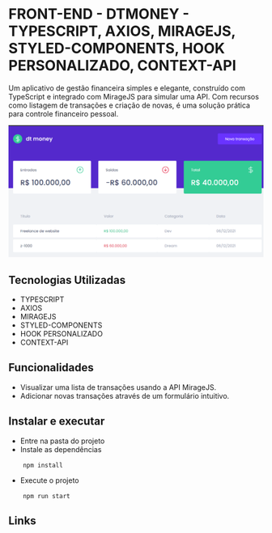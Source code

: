 # FRONT-END - DTMONEY - TYPESCRIPT, AXIOS, MIRAGEJS,  STYLED-COMPONENTS, HOOK PERSONALIZADO, CONTEXT-API

Um aplicativo de gestão financeira simples e elegante, construído com TypeScript e integrado com MirageJS para simular uma API. Com recursos como listagem de transações e criação de novas, é uma solução prática para controle financeiro pessoal.

![capa do readme.md](dtmoney-capa-readme.png)

## Tecnologias Utilizadas

- TYPESCRIPT
- AXIOS
- MIRAGEJS
- STYLED-COMPONENTS
- HOOK PERSONALIZADO
- CONTEXT-API

## Funcionalidades

- Visualizar uma lista de transações usando a API MirageJS.
- Adicionar novas transações através de um formulário intuitivo.

## Instalar e executar

- Entre na pasta do projeto
- Instale as dependências
```
    npm install
```
- Execute o projeto
```
    npm run start
```

## Links
